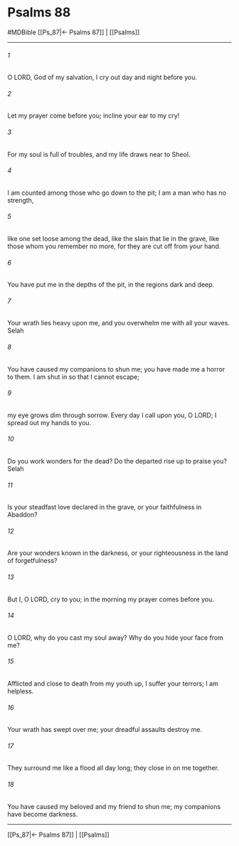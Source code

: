 # Psalms 88
#MDBible
[[Ps_87|← Psalms 87]] | [[Psalms]]

***

###### 1 
O LORD, God of my salvation, I cry out day and night before you. 

###### 2 
Let my prayer come before you; incline your ear to my cry! 

###### 3 
For my soul is full of troubles, and my life draws near to Sheol. 

###### 4 
I am counted among those who go down to the pit; I am a man who has no strength, 

###### 5 
like one set loose among the dead, like the slain that lie in the grave, like those whom you remember no more, for they are cut off from your hand. 

###### 6 
You have put me in the depths of the pit, in the regions dark and deep. 

###### 7 
Your wrath lies heavy upon me, and you overwhelm me with all your waves. Selah 

###### 8 
You have caused my companions to shun me; you have made me a horror to them. I am shut in so that I cannot escape; 

###### 9 
my eye grows dim through sorrow. Every day I call upon you, O LORD; I spread out my hands to you. 

###### 10 
Do you work wonders for the dead? Do the departed rise up to praise you? Selah 

###### 11 
Is your steadfast love declared in the grave, or your faithfulness in Abaddon? 

###### 12 
Are your wonders known in the darkness, or your righteousness in the land of forgetfulness? 

###### 13 
But I, O LORD, cry to you; in the morning my prayer comes before you. 

###### 14 
O LORD, why do you cast my soul away? Why do you hide your face from me? 

###### 15 
Afflicted and close to death from my youth up, I suffer your terrors; I am helpless. 

###### 16 
Your wrath has swept over me; your dreadful assaults destroy me. 

###### 17 
They surround me like a flood all day long; they close in on me together. 

###### 18 
You have caused my beloved and my friend to shun me; my companions have become darkness. 

***

[[Ps_87|← Psalms 87]] | [[Psalms]]
